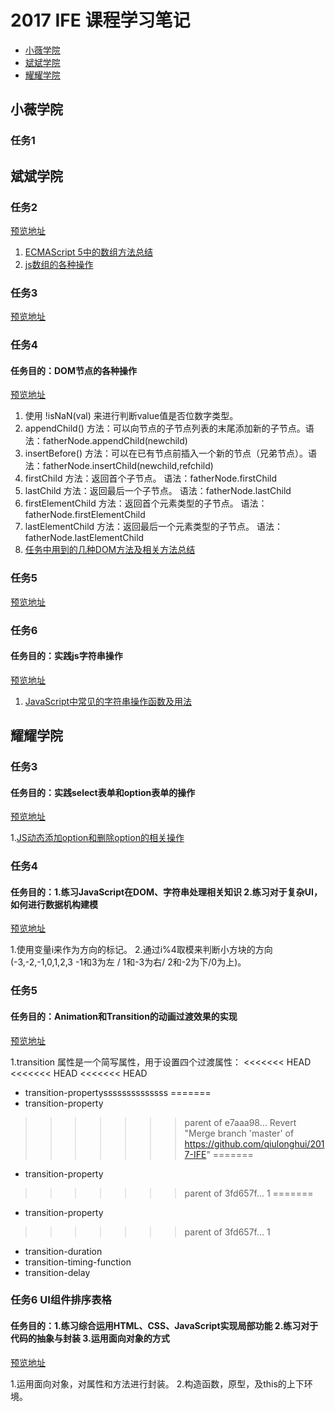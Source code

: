 # 2017 IFE 课程学习笔记

* [小薇学院](#小薇学院)
* [斌斌学院](#斌斌学院)
* [耀耀学院](#耀耀学院)

## 小薇学院
### 任务1

## 斌斌学院
### 任务2
[预览地址](https://github.com/qiulonghui/2017-IFE/blob/master/%E6%96%8C%E6%96%8C%E5%AD%A6%E9%99%A2/task2.html)
1. [ECMAScript 5中的数组方法总结](http://ife.baidu.com/note/detail/id/1047)
2. [js数组的各种操作](http://ife.baidu.com/note/detail/id/232)
### 任务3
[预览地址](https://github.com/qiulonghui/2017-IFE/blob/master/%E6%96%8C%E6%96%8C%E5%AD%A6%E9%99%A2/task3.html)
### 任务4
#### 任务目的：DOM节点的各种操作
[预览地址](https://github.com/qiulonghui/2017-IFE/blob/master/%E6%96%8C%E6%96%8C%E5%AD%A6%E9%99%A2/task4.html)

1. 使用 !isNaN(val) 来进行判断value值是否位数字类型。
2. appendChild() 方法：可以向节点的子节点列表的末尾添加新的子节点。语法：fatherNode.appendChild(newchild)
3. insertBefore() 方法：可以在已有节点前插入一个新的节点（兄弟节点）。语法：fatherNode.insertChild(newchild,refchild)
4. firstChild 方法：返回首个子节点。 语法：fatherNode.firstChild
5. lastChild 方法：返回最后一个子节点。 语法：fatherNode.lastChild
6. firstElementChild 方法：返回首个元素类型的子节点。 语法：fatherNode.firstElementChild
7. lastElementChild 方法：返回最后一个元素类型的子节点。 语法：fatherNode.lastElementChild
8. [任务中用到的几种DOM方法及相关方法总结](http://ife.baidu.com/note/detail/id/718)
### 任务5
[预览地址](https://github.com/qiulonghui/2017-IFE/blob/master/%E6%96%8C%E6%96%8C%E5%AD%A6%E9%99%A2/task5.html)
### 任务6
#### 任务目的：实践js字符串操作
[预览地址](https://github.com/qiulonghui/2017-IFE/blob/master/%E6%96%8C%E6%96%8C%E5%AD%A6%E9%99%A2/task6.html)

1. [JavaScript中常见的字符串操作函数及用法](http://www.cnblogs.com/ranzige/p/4475338.html)

## 耀耀学院
### 任务3
#### 任务目的：实践select表单和option表单的操作
[预览地址](https://github.com/qiulonghui/2017-IFE/blob/master/%E8%80%80%E8%80%80%E5%AD%A6%E9%99%A2/task3.html)

1.[JS动态添加option和删除option的相关操作](http://www.jb51.net/article/35205.htm)

### 任务4
#### 任务目的：1.练习JavaScript在DOM、字符串处理相关知识 2.练习对于复杂UI，如何进行数据机构建模
[预览地址](https://github.com/qiulonghui/2017-IFE/blob/master/%E8%80%80%E8%80%80%E5%AD%A6%E9%99%A2/task4.html)

1.使用变量i来作为方向的标记。
2.通过i%4取模来判断小方块的方向(-3,-2,-1,0,1,2,3  -1和3为左 / 1和-3为右/ 2和-2为下/0为上)。

### 任务5
#### 任务目的：Animation和Transition的动画过渡效果的实现
[预览地址](https://github.com/qiulonghui/2017-IFE/blob/master/%E8%80%80%E8%80%80%E5%AD%A6%E9%99%A2/task5.html)

1.transition 属性是一个简写属性，用于设置四个过渡属性：
<<<<<<< HEAD
<<<<<<< HEAD
<<<<<<< HEAD
* transition-propertyssssssssssssss
=======
* transition-property
>>>>>>> parent of e7aaa98... Revert "Merge branch 'master' of https://github.com/qiulonghui/2017-IFE"
=======
* transition-property
>>>>>>> parent of 3fd657f... 1
=======
* transition-property
>>>>>>> parent of 3fd657f... 1
* transition-duration
* transition-timing-function
* transition-delay

### 任务6 UI组件排序表格
#### 任务目的：1.练习综合运用HTML、CSS、JavaScript实现局部功能 2.练习对于代码的抽象与封装 3.运用面向对象的方式
[预览地址](https://github.com/qiulonghui/2017-IFE/blob/master/%E8%80%80%E8%80%80%E5%AD%A6%E9%99%A2/task6.html)

1.运用面向对象，对属性和方法进行封装。
2.构造函数，原型，及this的上下环境。